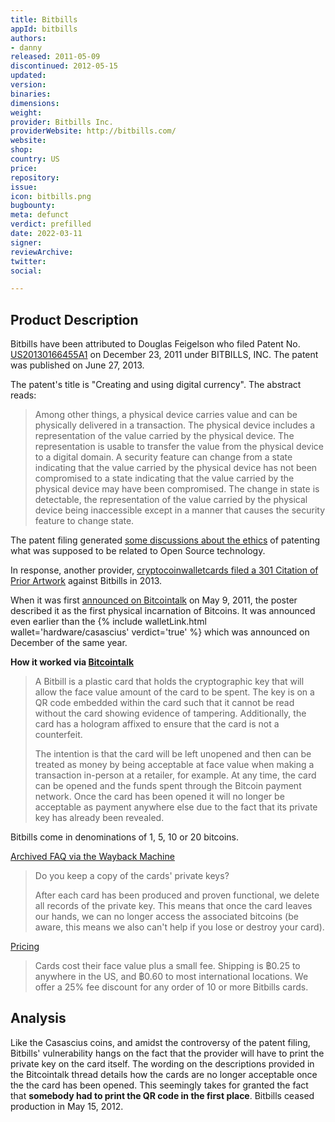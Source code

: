 ```yaml
---
title: Bitbills
appId: bitbills
authors:
- danny
released: 2011-05-09
discontinued: 2012-05-15
updated: 
version: 
binaries: 
dimensions: 
weight: 
provider: Bitbills Inc.
providerWebsite: http://bitbills.com/
website: 
shop: 
country: US
price: 
repository: 
issue: 
icon: bitbills.png
bugbounty: 
meta: defunct
verdict: prefilled
date: 2022-03-11
signer: 
reviewArchive: 
twitter: 
social: 

---
```


## Product Description 

Bitbills have been attributed to Douglas Feigelson who filed Patent No. [US20130166455A1](https://patents.google.com/patent/US20130166455A1/en) on December 23, 2011 under BITBILLS, INC. The patent was published on June 27, 2013. 

The patent's title is "Creating and using digital currency". The abstract reads: 

> Among other things, a physical device carries value and can be physically delivered in a transaction. The physical device includes a representation of the value carried by the physical device. The representation is usable to transfer the value from the physical device to a digital domain. A security feature can change from a state indicating that the value carried by the physical device has not been compromised to a state indicating that the value carried by the physical device may have been compromised. The change in state is detectable, the representation of the value carried by the physical device being inaccessible except in a manner that causes the security feature to change state.

The patent filing generated [some discussions about the ethics](https://bitcointalk.org/index.php?topic=247364.0) of patenting what was supposed to be related to Open Source technology.

In response, another provider, [cryptocoinwalletcards filed a 301 Citation of Prior Artwork](https://www.reddit.com/r/Bitcoin/comments/1o2j14/cryptocoinwalletcards_files_301_citation_of_prior/) against Bitbills in 2013.

When it was first [announced on Bitcointalk](https://bitcointalk.org/index.php?topic=7724.0) on May 9, 2011, the poster described it as the first physical incarnation of Bitcoins. It was announced even earlier than the {% include walletLink.html wallet='hardware/casascius' verdict='true' %} which was announced on December of the same year.

**How it worked via [Bitcointalk](https://bitcointalk.org/index.php?topic=3334918.0)**

> A Bitbill is a plastic card that holds the cryptographic key that will allow the face value amount of the card to be spent. The key is on a QR code embedded within the card such that it cannot be read without the card showing evidence of tampering. Additionally, the card has a hologram affixed to ensure that the card is not a counterfeit.
> 
> The intention is that the card will be left unopened and then can be treated as money by being acceptable at face value when making a transaction in-person at a retailer, for example. At any time, the card can be opened and the funds spent through the Bitcoin payment network. Once the card has been opened it will no longer be acceptable as payment anywhere else due to the fact that its private key has already been revealed.

Bitbills come in denominations of 1, 5, 10 or 20 bitcoins.

[Archived FAQ via the Wayback Machine](https://web.archive.org/web/20110729071712/http://bitbills.com/faq.html)

> Do you keep a copy of the cards' private keys?
> 
> After each card has been produced and proven functional, we delete all records of the private key. This means that once the card leaves our hands, we can no longer access the associated bitcoins (be aware, this means we also can't help if you lose or destroy your card).

[Pricing](https://web.archive.org/web/20110719224647/http://bitbills.com/order.html)

> Cards cost their face value plus a small fee. Shipping is ฿0.25 to anywhere in the US, and ฿0.60 to most international locations. We offer a 25% fee discount for any order of 10 or more Bitbills cards.

## Analysis 

Like the Casascius coins, and amidst the controversy of the patent filing, Bitbills' vulnerability hangs on the fact that the provider will have to print the private key on the card itself. The wording on the descriptions provided in the Bitcointalk thread details how the cards are no longer acceptable once the the card has been opened. This seemingly takes for granted the fact that **somebody had to print the QR code in the first place**. Bitbills ceased production in May 15, 2012.